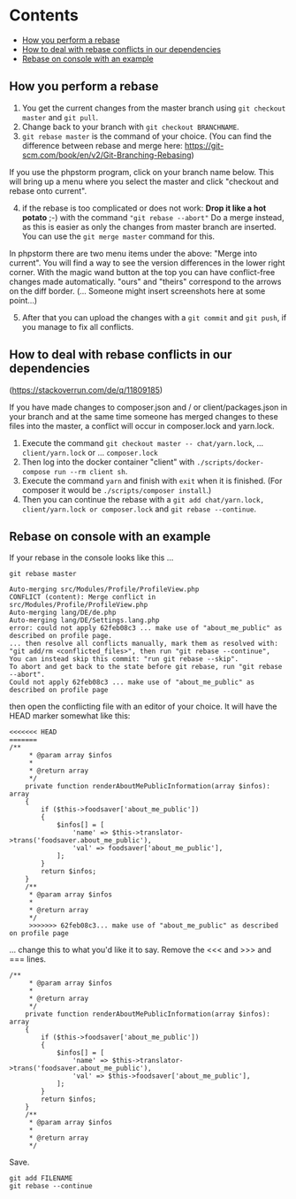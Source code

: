 # Contents

* [How you perform a rebase](#how-you-perform-a-rebase)
* [How to deal with rebase conflicts in our dependencies](#how-to-deal-with-rebase-conflicts-in-our-dependencies)
* [Rebase on console with an example](#rebase-on-console-with-an-example)

## How you perform a rebase

1. You get the current changes from the master branch using ``git checkout master`` and ``git pull``.
2. Change back to your branch with ``git checkout BRANCHNAME``.
3. ``git rebase master`` is the command of your choice. (You can find the difference between rebase and merge here: https://git-scm.com/book/en/v2/Git-Branching-Rebasing)

If you use the phpstorm program, click on your branch name below. This will bring up a menu where you select the master and click "checkout and rebase onto current".

4. if the rebase is too complicated or does not work: **Drop it like a hot potato** ;-) with the command ``` "git rebase --abort" ``` Do a merge instead, as this is easier as only the changes from master branch are inserted. You can use the ```git merge master``` command for this.

In phpstorm there are two menu items under the above: "Merge into current". You will find a way to see the version differences in the lower right corner. With the magic wand button at the top you can have conflict-free changes made automatically. "ours" and "theirs" correspond to the arrows on the diff border. (... Someone might insert screenshots here at some point...)

5. After that you can upload the changes with a ```git commit``` and ```git push```, if you manage to fix all conflicts.

## How to deal with rebase conflicts in our dependencies 

(https://stackoverrun.com/de/q/11809185)

If you have made changes to composer.json and / or client/packages.json in your branch and at the same time someone has merged changes to these files into the master, a conflict will occur in composer.lock and yarn.lock.

1. Execute the command ```git checkout master -- chat/yarn.lock```, ... ```client/yarn.lock``` or ... ```composer.lock```
2. Then log into the docker container "client" with ```./scripts/docker-compose run --rm client sh```.
3. Execute the command ```yarn``` and finish with ```exit``` when it is finished. (For composer it would be ```./scripts/composer install```.)
4. Then you can continue the rebase with a ```git add chat/yarn.lock, client/yarn.lock or composer.lock``` and ```git rebase --continue```. 

## Rebase on console with an example

If your rebase in the console looks like this ...

`git rebase master`
```
Auto-merging src/Modules/Profile/ProfileView.php
CONFLICT (content): Merge conflict in src/Modules/Profile/ProfileView.php
Auto-merging lang/DE/de.php
Auto-merging lang/DE/Settings.lang.php
error: could not apply 62feb08c3 ... make use of "about_me_public" as described on profile page.
... then resolve all conflicts manually, mark them as resolved with:
"git add/rm <conflicted_files>", then run "git rebase --continue",
You can instead skip this commit: "run git rebase --skip".
To abort and get back to the state before git rebase, run "git rebase --abort".
Could not apply 62feb08c3 ... make use of "about_me_public" as described on profile page
```
then open the conflicting file with an editor of your choice. It will have the HEAD marker somewhat like this:


```
<<<<<<< HEAD
======= 
/**
     * @param array $infos
     *
     * @return array
     */
    private function renderAboutMePublicInformation(array $infos): array
    {
        if ($this->foodsaver['about_me_public'])
        {
            $infos[] = [
                'name' => $this->translator->trans('foodsaver.about_me_public'),
                'val' => foodsaver['about_me_public'],
            ];
        }
        return $infos;
    }
    /**
     * @param array $infos
     *
     * @return array
     */
     >>>>>>> 62feb08c3... make use of "about_me_public" as described on profile page
```

... change this to what you'd like it to say. Remove the <<< and >>> and === lines.

```
/**
     * @param array $infos
     *
     * @return array
     */
    private function renderAboutMePublicInformation(array $infos): array
    {
        if ($this->foodsaver['about_me_public'])
        {
            $infos[] = [
                'name' => $this->translator->trans('foodsaver.about_me_public'),
                'val' => $this->foodsaver['about_me_public'],
            ];
        }
        return $infos;
    }
    /**
     * @param array $infos
     *
     * @return array
     */
```

Save.
```
git add FILENAME
git rebase --continue
```

